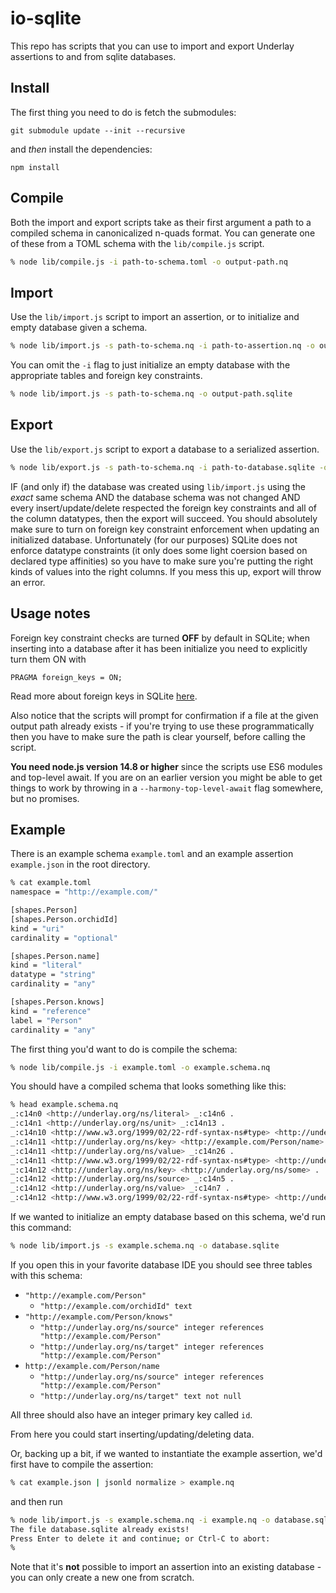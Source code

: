 # io-sqlite

This repo has scripts that you can use to import and export Underlay assertions to and from sqlite databases.

## Install

The first thing you need to do is fetch the submodules:

```
git submodule update --init --recursive
```

and _then_ install the dependencies:

```
npm install
```

## Compile

Both the import and export scripts take as their first argument a path to a compiled schema in canonicalized n-quads format. You can generate one of these from a TOML schema with the `lib/compile.js` script.

```bash
% node lib/compile.js -i path-to-schema.toml -o output-path.nq
```

## Import

Use the `lib/import.js` script to import an assertion, or to initialize and empty database given a schema.

```bash
% node lib/import.js -s path-to-schema.nq -i path-to-assertion.nq -o output-path.sqlite
```

You can omit the `-i` flag to just initialize an empty database with the appropriate tables and foreign key constraints.

```bash
% node lib/import.js -s path-to-schema.nq -o output-path.sqlite
```

## Export

Use the `lib/export.js` script to export a database to a serialized assertion.

```bash
% node lib/export.js -s path-to-schema.nq -i path-to-database.sqlite -o output-path.nq
```

IF (and only if) the database was created using `lib/import.js` using the _exact_ same schema AND the database schema was not changed AND every insert/update/delete respected the foreign key constraints and all of the column datatypes, then the export will succeed. You should absolutely make sure to turn on foreign key constraint enforcement when updating an initialized database. Unfortunately (for our purposes) SQLite does not enforce datatype constraints (it only does some light coersion based on declared type affinities) so you have to make sure you're putting the right kinds of values into the right columns. If you mess this up, export will throw an error.

## Usage notes

Foreign key constraint checks are turned **OFF** by default in SQLite; when inserting into a database after it has been initialize you need to explicitly turn them ON with

```
PRAGMA foreign_keys = ON;
```

Read more about foreign keys in SQLite [here](https://sqlite.org/foreignkeys.html).

Also notice that the scripts will prompt for confirmation if a file at the given output path already exists - if you're trying to use these programmatically then you have to make sure the path is clear yourself, before calling the script.

**You need node.js version 14.8 or higher** since the scripts use ES6 modules and top-level await. If you are on an earlier version you might be able to get things to work by throwing in a `--harmony-top-level-await` flag somewhere, but no promises.

## Example

There is an example schema `example.toml` and an example assertion `example.json` in the root directory.

```bash
% cat example.toml 
namespace = "http://example.com/"

[shapes.Person]
[shapes.Person.orchidId]
kind = "uri"
cardinality = "optional"

[shapes.Person.name]
kind = "literal"
datatype = "string"
cardinality = "any"

[shapes.Person.knows]
kind = "reference"
label = "Person"
cardinality = "any"
```

The first thing you'd want to do is compile the schema:

```bash
% node lib/compile.js -i example.toml -o example.schema.nq
```

You should have a compiled schema that looks something like this:

```bash
% head example.schema.nq
_:c14n0 <http://underlay.org/ns/literal> _:c14n6 .
_:c14n1 <http://underlay.org/ns/unit> _:c14n13 .
_:c14n10 <http://www.w3.org/1999/02/22-rdf-syntax-ns#type> <http://underlay.org/ns/iri> .
_:c14n11 <http://underlay.org/ns/key> <http://example.com/Person/name> .
_:c14n11 <http://underlay.org/ns/value> _:c14n26 .
_:c14n11 <http://www.w3.org/1999/02/22-rdf-syntax-ns#type> <http://underlay.org/ns/label> .
_:c14n12 <http://underlay.org/ns/key> <http://underlay.org/ns/some> .
_:c14n12 <http://underlay.org/ns/source> _:c14n5 .
_:c14n12 <http://underlay.org/ns/value> _:c14n7 .
_:c14n12 <http://www.w3.org/1999/02/22-rdf-syntax-ns#type> <http://underlay.org/ns/option> .
```

If we wanted to initialize an empty database based on this schema, we'd run this command:

```bash
% node lib/import.js -s example.schema.nq -o database.sqlite
```

If you open this in your favorite database IDE you should see three tables with this schema:

- `"http://example.com/Person"`
  - `"http://example.com/orchidId" text`
- `"http://example.com/Person/knows"`
  - `"http://underlay.org/ns/source" integer references "http://example.com/Person"`
  - `"http://underlay.org/ns/target" integer references "http://example.com/Person"`
- `http://example.com/Person/name`
  - `"http://underlay.org/ns/source" integer references "http://example.com/Person"`
  - `"http://underlay.org/ns/target" text not null`

All three should also have an integer primary key called `id`.

From here you could start inserting/updating/deleting data.

Or, backing up a bit, if we wanted to instantiate the example assertion, we'd first have to compile the assertion:

```bash
% cat example.json | jsonld normalize > example.nq
```

and then run

```bash
% node lib/import.js -s example.schema.nq -i example.nq -o database.sqlite
The file database.sqlite already exists!
Press Enter to delete it and continue; or Ctrl-C to abort:
%
```

Note that it's **not** possible to import an assertion into an existing database - you can only create a new one from scratch.
